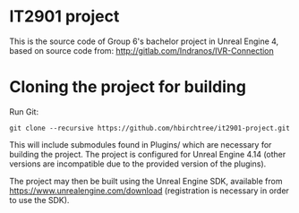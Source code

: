 # IT2901 project


This is the source code of Group 6's bachelor project in Unreal Engine 4, based on source code from:
http://gitlab.com/Indranos/IVR-Connection

# Cloning the project for building
Run Git:

    git clone --recursive https://github.com/hbirchtree/it2901-project.git

This will include submodules found in Plugins/ which are necessary for building the project.
The project is configured for Unreal Engine 4.14 (other versions are incompatible due to the provided version of the plugins).

The project may then be built using the Unreal Engine SDK, available from https://www.unrealengine.com/download (registration is necessary in order to use the SDK).
